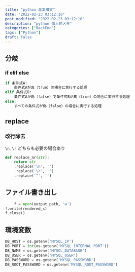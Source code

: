 ```yaml
---
title: "python 基本構文"
date: "2022-02-23 03:12:10"
post_modified: "2022-02-23 03:12:10"
description: "python 個人的メモ"
categories: ["BackEnd"]
tags: ["Python"]
draft: false
---
```


## 分岐

### if elif else

```python
if 条件式A:
    条件式Aが真（true）の場合に実行する処理
elif 条件式B:
    条件式Aが偽（false）で条件式Bが真（true）の場合に実行する処理
else:
    すべての条件式が偽（false）の場合に実行する処理
```

## replace

### 改行除去

`\n`, `\r` どちらも必要の場合あり

```python
def replace_nr(str):
    return str
    .replace('\n', '')
    .replace('\r', '')
    .replace('"', '')
```

## ファイル書き出し

```python
    f = open(output_path, 'w')
f.write(rendered_s)
f.close()
```

## 環境変数

```python
DB_HOST = os.getenv('MYSQL_IP')
DB_PORT = int(os.getenv('MYSQL_INTERNAL_PORT'))
DB_NAME = os.getenv('MYSQL_DATABASE')
DB_USER = os.getenv('MYSQL_USER')
DB_PASSWORD = os.getenv('MYSQL_PASSWORD')
DB_ROOT_PASSWORD = os.getenv('MYSQL_ROOT_PASSWORD')
```
